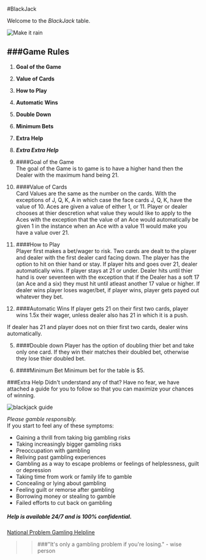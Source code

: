 #BlackJack

Welcome to the *BlackJack* table. 

![Make it rain](https://downtownoregoncity.org/wp-content/uploads/2015/12/Winning-money.png)
 
###Game Rules 
----------
1. **Goal of the Game**
2.	**Value of Cards**
3. **How to Play**
3. **Automatic Wins**
5. **Double Down**
6. **Minimum Bets**
7. **Extra Help**
8. ***Extra Extra Help***

1. ####Goal of the Game  
The goal of the Game is to game is to have a higher hand then the Dealer with the maximum hand being 21. 

2. ####Value of Cards  
Card Values are the same as the number on the cards.  With the exceptions of J, Q, K, A in which case the face cards J, Q, K, have the value of 10.  Aces are given a value of either 1, or 11.  Player or dealer chooses at thier descretion what value they would like to apply to the Aces with the exception that the value of an Ace would automatically be given 1 in the instance when an Ace with a value 11 would make you have a value over 21. 

3. ####How to Play  
Player first makes a bet/wager to risk. Two cards are dealt to the player and dealer with the first dealer card facing down. The player has the option to hit on thier hand or stay.  If player hits and goes over 21, dealer automatically wins. If player stays at 21 or under.  Dealer hits until thier hand is over seventeen with the exception that if the Dealer has a soft 17 (an Ace and a six) they must hit until atleast another 17 value or higher. If dealer wins 
player loses wager/bet, if player wins, player gets payed out whatever they bet. 

4. ####Automatic Wins
If player gets 21 on their first two cards, player wins 1.5x their wager, unless dealer also has 21 in which it is a push.   
  
If dealer has 21 and player does not on thier first two cards, dealer wins automatically.

5. ####Double down 
Player has the option of doubling thier bet and take only one card.  If they win their matches their doubled bet, otherwise they lose thier doubled bet.

6. ####Minimum Bet
Minimum bet for the table is $5.

###Extra Help
Didn't understand any of that? Have no fear, we have attached a guide for you to follow so that you can maximize your chances of winning. 

![blackjack guide](http://www.eblackjackonline.net/wp-content/uploads/2013/02/basic-strategy-blackjack-chart2.jpg)


 
*Please gamble responsibly.*   
If you start to feel any of these symptoms: 

* Gaining a thrill from taking big gambling risks
* Taking increasingly bigger gambling risks
* Preoccupation with gambling
* Reliving past gambling experiences
* Gambling as a way to escape problems or feelings of helplessness, guilt or depression
* Taking time from work or family life to gamble
* Concealing or lying about gambling
* Feeling guilt or remorse after gambling
* Borrowing money or stealing to gamble
* Failed efforts to cut back on gambling

##### Help is available 24/7 and is 100% confidential.
[National Problem Gamling Helpline](http://www.ncpgambling.org/help-treatment/national-helpline-1-800-522-4700/)


> > ###"It's only a gambling problem if you're losing."
> 		- wise person
